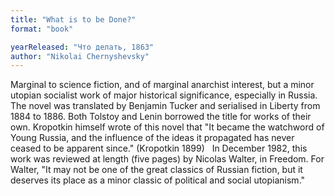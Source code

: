 ```yaml
---
title: "What is to be Done?"
format: "book"

yearReleased: "Что делать, 1863"
author: "Nikolai Chernyshevsky"
---
```

Marginal to science fiction, and of marginal anarchist  interest, but a minor utopian socialist work of major historical significance,  especially in Russia. The novel was translated by Benjamin Tucker and serialised  in Liberty from 1884 to 1886. Both Tolstoy and Lenin borrowed the title  for works of their own. Kropotkin himself wrote of this novel that "It became  the watchword of Young Russia, and the influence of the ideas it propagated has  never ceased to be apparent since." (Kropotkin 1899)
 
In December 1982, this work was reviewed at length (five  pages) by Nicolas Walter, in   Freedom. For Walter, "It may not be one of the great classics of Russian  fiction, but it deserves its place as a minor classic of political and social  utopianism."
 